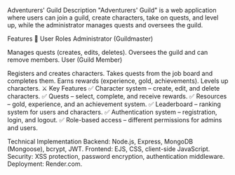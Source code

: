 Adventurers' Guild
Description
"Adventurers' Guild" is a web application where users can join a guild, create characters, take on quests, and level up, while the administrator manages quests and oversees the guild.

Features
🏰 User Roles
Administrator (Guildmaster)

Manages quests (creates, edits, deletes).
Oversees the guild and can remove members.
User (Guild Member)

Registers and creates characters.
Takes quests from the job board and completes them.
Earns rewards (experience, gold, achievements).
Levels up characters.
⚔️ Key Features
✅ Character system – create, edit, and delete characters.
✅ Quests – select, complete, and receive rewards.
✅ Resources – gold, experience, and an achievement system.
✅ Leaderboard – ranking system for users and characters.
✅ Authentication system – registration, login, and logout.
✅ Role-based access – different permissions for admins and users.

Technical Implementation
Backend: Node.js, Express, MongoDB (Mongoose), bcrypt, JWT.
Frontend: EJS, CSS, client-side JavaScript.
Security: XSS protection, password encryption, authentication middleware.
Deployment: Render.com.
